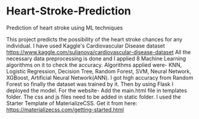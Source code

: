 # Heart-Stroke-Prediction
Prediction of heart stroke using ML techniques

This project predicts the possibility of the heart stroke chances for any individual. 
I have used Kaggle's Cardiovascular Disease dataset https://www.kaggle.com/sulianova/cardiovascular-disease-dataset
All the necessary data preprocessing is done and I applied 8 Machine Learning algorithms on it to check the accuracy.
Algorithms applied were- KNN, Logistic Regression, Decision Tree, Random Forest, SVM, Neural Network, XGBoost, Artificial Neural Network(ANN).
I got high accuracy from Random Forest so finally the dataset was trained by it.
Then by using Flask I deployed the model.
For the website-
Add the main.html file in templates folder.
The css and js files need to be added in static folder. I used the Starter Template of MaterializeCSS. Get it from here: https://materializecss.com/getting-started.html 
